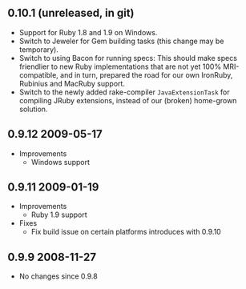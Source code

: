 ## 0.10.1 (unreleased, in git)

* Support for Ruby 1.8 and 1.9 on Windows.
* Switch to Jeweler for Gem building tasks (this change may be temporary).
* Switch to using Bacon for running specs: This should make specs friendlier to
  new Ruby implementations that are not yet 100% MRI-compatible, and in turn,
  prepared the road for our own IronRuby, Rubinius and MacRuby support.
* Switch to the newly added rake-compiler `JavaExtensionTask` for compiling
  JRuby extensions, instead of our (broken) home-grown solution.

## 0.9.12 2009-05-17
* Improvements
  * Windows support

## 0.9.11 2009-01-19
* Improvements
  * Ruby 1.9 support
* Fixes
  * Fix build issue on certain platforms introduces with 0.9.10

## 0.9.9 2008-11-27
* No changes since 0.9.8
